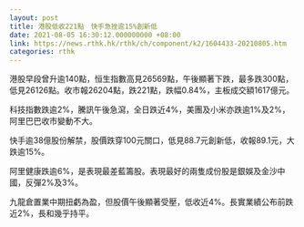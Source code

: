 ```yaml
---
layout: post
title: 港股低收221點　快手急挫逾15%創新低
date: 2021-08-05 16:30:12.000000000 +08:00
link: https://news.rthk.hk/rthk/ch/component/k2/1604433-20210805.htm
categories: rthk
---
```


港股早段曾升逾140點，恒生指數高見26569點，午後顯著下跌，最多跌300點，低見26126點。收市報26204點，跌221點，跌幅0.84%，主板成交額1617億元。

科技指數跌逾2%，騰訊午後急瀉，全日跌近4%，美團及小米亦跌逾1%及2%，阿里巴巴收市變動不大。

快手逾38億股份解禁，股價跌穿100元關口，低見88.7元創新低，收報89.1元，大跌逾15%。

阿里健康跌逾6%，是表現最差藍籌股。表現最好的兩隻成份股是銀娛及金沙中國，反彈2%及3%。

九龍倉置業中期扭虧為盈，但股價午後顯著受壓，低收近4%。長實業績公布前跌近2%，長和幾乎持平。
